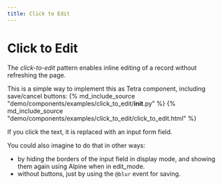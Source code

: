 ```yaml
---
title: Click to Edit
---
```


# Click to Edit

The *click-to-edit* pattern enables inline editing of a record without refreshing the page.

This is a simple way to implement this as Tetra component, including save/cancel buttons:
{% md_include_source "demo/components/examples/click_to_edit/__init__.py" %}
{% md_include_source "demo/components/examples/click_to_edit/click_to_edit.html" %}


If you click the text, it is replaced with an input form field.

You could also imagine to do that in other ways:

* by hiding the borders of the input field in display mode, and showing them again using Alpine when in edit_mode.
* without buttons, just by using the `@blur` event for saving.